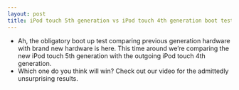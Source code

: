 ```yaml
---
layout: post
title: iPod touch 5th generation vs iPod touch 4th generation boot test
---
```

* Ah, the obligatory boot up test comparing previous generation hardware with brand new hardware is here. This time around we’re comparing the new iPod touch 5th generation with the outgoing iPod touch 4th generation.
* Which one do you think will win? Check out our video for the admittedly unsurprising results.

